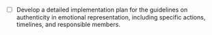 - [ ] Develop a detailed implementation plan for the guidelines on authenticity in emotional representation, including specific actions, timelines, and responsible members.
